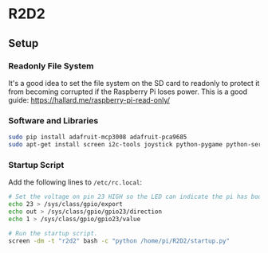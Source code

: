 # R2D2

## Setup

### Readonly File System

It's a good idea to set the file system on the SD card to readonly to protect it from becoming corrupted if the Raspberry Pi loses power. This is a good guide: https://hallard.me/raspberry-pi-read-only/

### Software and Libraries

```bash
sudo pip install adafruit-mcp3008 adafruit-pca9685
sudo apt-get install screen i2c-tools joystick python-pygame python-serial python-bluetooth pi-bluetooth bluez-utils
```

### Startup Script

Add the following lines to `/etc/rc.local`:
```bash
# Set the voltage on pin 23 HIGH so the LED can indicate the pi has booted up.
echo 23 > /sys/class/gpio/export
echo out > /sys/class/gpio/gpio23/direction
echo 1 > /sys/class/gpio/gpio23/value

# Run the startup script.
screen -dm -t "r2d2" bash -c "python /home/pi/R2D2/startup.py"
```
